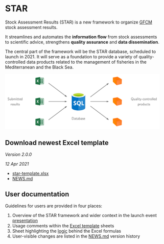 # STAR

Stock Assessment Results (STAR) is a new framework to organize
[GFCM](http://www.fao.org/gfcm/en/) stock assessment results.

It streamlines and automates the **information flow** from stock assessments to
scientific advice, strengthens **quality assurance** and **data dissemination**.

The central part of the framework will be the STAR database, scheduled to launch
in 2021. It will serve as a foundation to provide a variety of
quality-controlled data products related to the management of fisheries in the
Mediterranean and the Black Sea.

<a href="#star"><img src="diagram.png" width="800"></a>

## Download newest Excel template

*Version 2.0.0*

*12 Apr 2021*

* [star-template.xlsx](https://github.com/gfcm/star/releases/download/2.0.0/star_template.xlsx)
* [NEWS.md](https://github.com/gfcm/star/blob/main/NEWS.md)

## User documentation

Guidelines for users are provided in four places:

1. Overview of the STAR framework and wider context in the launch event
   [presentation](2021_01_18_launch_event.pdf)
2. Usage comments within the
   [Excel template](https://github.com/gfcm/star/raw/main/star_template.xlsx)
   sheets
3. Sheet highlighting the [logic](logic.pdf) behind the Excel formulas
4. User-visible changes are listed in the [NEWS.md](NEWS.md) version history
